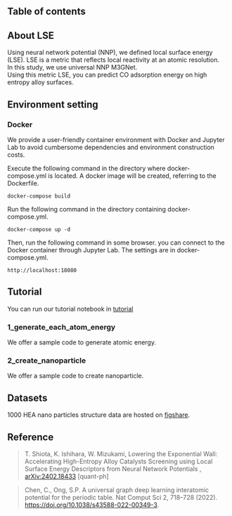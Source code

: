 
## Table of contents



## About LSE
Using neural network potential (NNP), we defined local surface energy (LSE). LSE is a metric that reflects local reactivity at an atomic resolution.<br>
In this study, we use universal NNP M3GNet. <br>
Using this metric LSE, you can predict CO adsorption energy on high entropy alloy surfaces.

## Environment setting

### Docker
We provide a user-friendly container environment with Docker and Jupyter Lab to avoid cumbersome dependencies and environment construction costs.

Execute the following command in the directory where docker-compose.yml is located. A docker image will be created, referring to the Dockerfile.

```
docker-compose build
```
Run the following command in the directory containing docker-compose.yml.

```
docker-compose up -d
```
Then, run the following command in some browser. you can connect to the Docker container through Jupyter Lab. The settings are in docker-compose.yml.
```
http://localhost:18080
```

## Tutorial
You can run our tutorial notebook in [tutorial]()
### 1_generate_each_atom_energy
We offer a sample code to generate atomic energy.

### 2_create_nanoparticle
We offer a sample code to create nanoparticle.

## Datasets
1000 HEA nano particles structure data are hosted on [figshare](https://figshare.com/articles/dataset/Nano_particle_structures/26973409).

## Reference

> T. Shiota, K. Ishihara, W. Mizukami, Lowering the Exponential Wall: Accelerating High-Entropy Alloy Catalysts Screening using Local Surface Energy Descriptors from Neural Network Potentials ,[<br>arXiv:2402.18433](https://arxiv.org/abs/2404.08413) [quant-ph]

> Chen, C., Ong, S.P. A universal graph deep learning interatomic potential for the periodic table. Nat Comput Sci 2, 718–728 (2022). https://doi.org/10.1038/s43588-022-00349-3.
